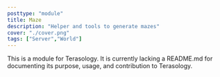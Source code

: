 ```yaml
---
posttype: "module" 
title: Maze
description: "Helper and tools to generate mazes"
cover: "./cover.png"
tags: ["Server","World"]
---
```

This is a module for Terasology. It is currently lacking a README.md for documenting its purpose, usage, and contribution to Terasology.